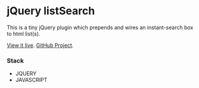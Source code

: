 jQuery listSearch
===============

This is a tiny jQuery plugin which prepends and wires an instant-search box to html list(s). 

[View it live](http://wpb.org/city-services).
[GitHub Project](https://github.com/rera/jquery-listsearch).

### Stack
* JQUERY
* JAVASCRIPT
